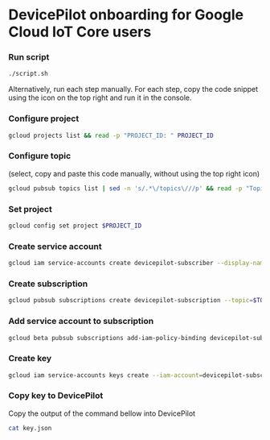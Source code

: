 # DevicePilot onboarding for Google Cloud IoT Core users

### Run script
```bash
./script.sh
```

Alternatively, run each step manually. For each step, copy the code snippet using the icon on the top right and run it in the console.

### Configure project
```bash
gcloud projects list && read -p "PROJECT_ID: " PROJECT_ID
```

### Configure topic
(select, copy and paste this code manually, without using the top right icon)
```bash
gcloud pubsub topics list | sed -n 's/.*\/topics\///p' && read -p "Topic: " TOPIC
```

### Set project
```bash
gcloud config set project $PROJECT_ID
```

### Create service account
```bash
gcloud iam service-accounts create devicepilot-subscriber --display-name "DevicePilot Subscriber"
```

### Create subscription
```bash
gcloud pubsub subscriptions create devicepilot-subscription --topic=$TOPIC_ID --topic-project=$PROJECT_ID
```

### Add service account to subscription
```bash
gcloud beta pubsub subscriptions add-iam-policy-binding devicepilot-subscription --member=serviceAccount:devicepilot-subscriber@$PROJECT_ID.iam.gserviceaccount.com --role=roles/pubsub.subscriber
```

### Create key
```bash
gcloud iam service-accounts keys create --iam-account=devicepilot-subscriber@$PROJECT_ID.iam.gserviceaccount.com key.json
```

### Copy key to DevicePilot
Copy the output of the command bellow into DevicePilot
```bash
cat key.json
```
